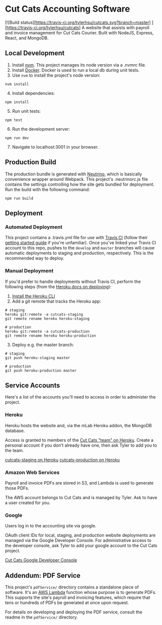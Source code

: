 # Cut Cats Accounting Software
[![Build status][https://travis-ci.org/tylerhsu/cutcats.svg?branch=master] ][https://travis-ci.org/tylerhsu/cutcats]
A website that assists with payroll and invoice management for Cut Cats Courier.  Built with NodeJS, Express, React, and MongoDB.

## Local Development
1. Install [nvm](https://github.com/nvm-sh/nvm).  This project manages its node version via a .nvmrc file.
2. Install [Docker](https://docs.docker.com/install).  Docker is used to run a local db during unit tests.
3. Use `nvm` to install the project's node version:
```
nvm install
```
4. Install dependencies:
```
npm install
```
5. Run unit tests:
```
npm test
```
6. Run the development server:
```
npm run dev
```
7. Navigate to localhost:3001 in your browser.

## Production Build
The production bundle is generated with [Neutrino](https://neutrinojs.org), which is basically convenience wrapper around Webpack.  This project's .neutrinorc.js file contains the settings controlling how the site gets bundled for deployment.  Run the build with the following command:
```
npm run build
```

## Deployment
### Automated Deployment
This project contains a .travis.yml file for use with [Travis CI](https://travis-ci.org) (follow their [getting started guide](https://docs.travis-ci.com/user/tutorial/) if you're unfamiliar).  Once you've linked your Travis CI account to this repo, pushes to the `develop` and `master` branches will cause automatic deployments to staging and production, respectively.  This is the recommended way to deploy.

### Manual Deployment
If you'd prefer to handle deployments without Travis CI, perform the following steps (from the [Heroku docs on deploying](https://devcenter.heroku.com/articles/git)):
1. [Install the Heroku CLI](https://devcenter.heroku.com/articles/heroku-cli#download-and-install)
2. Add a git remote that tracks the Heroku app:
```
# staging
heroku git:remote -a cutcats-staging
git remote rename heroku heroku-staging

# production
heroku git:remote -a cutcats-production
git remote rename heroku heroku-production
```
3. Deploy e.g. the master branch:
```
# staging
git push heroku-staging master

# production
git push heroku-production master
```

## Service Accounts
Here's a list of the accounts you'll need to access in order to administer the project.

### Heroku
Heroku hosts the website and, via the mLab Heroku addon, the MongoDB database.

Access is granted to members of the [Cut Cats "team" on Heroku](https://dashboard.heroku.com/teams/cutcats/apps).  Create a personal account if you don't already have one, then ask Tyler to add you to the team.

[cutcats-staging on Heroku](https://dashboard.heroku.com/apps/cutcats-staging)
[cutcats-production on Heroku](https://dashboard.heroku.com/apps/cutcats-production)

### Amazon Web Services
Payroll and invoice PDFs are stored in S3, and Lambda is used to generate those PDFs.

The AWS account belongs to Cut Cats and is managed by Tyler.  Ask to have a user created for you.

### Google
Users log in to the accounting site via google.

OAuth client IDs for local, staging, and production website deployments are managed via the Google Developer Console.  For administrative access to the developer console, ask Tyler to add your google account to the Cut Cats project.

[Cut Cats Google Developer Console](https://console.developers.google.com/apis/dashboard?authuser=0&project=cut-cats)

## Addendum: PDF Service
This project's `pdfService/` directory contains a standalone piece of software.  It's an [AWS Lambda](https://docs.aws.amazon.com/lambda/latest/dg/welcome.html) function whose purpose is to generate PDFs.  This supports the site's payroll and invoicing features, which require that tens or hundreds of PDFs be generated at once upon request.

For details on developing and deploying the PDF service, consult the readme in the `pdfService/` directory.
